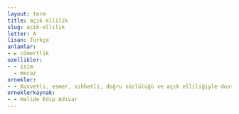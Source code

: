 ```yaml
---
layout: term
title: açık ellilik
slug: acik-ellilik
letter: A
lisan: Türkçe
anlamlar:
- ► cömertlik
ozellikler:
- - isim
  - mecaz
ornekler:
- - Kuvvetli, esmer, sıhhatli, doğru sözlülüğü ve açık elliliğiyle dostlarına kendini sevdirmiş bir kadındı.
orneklerkaynak:
- - Halide Edip Adıvar
---
```

